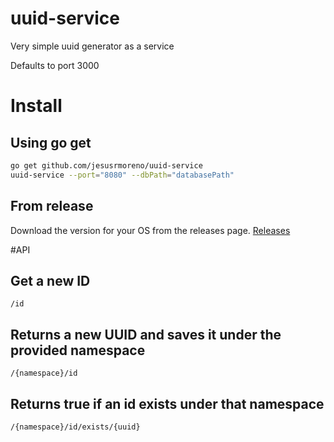 # uuid-service
Very simple uuid generator as a service

Defaults to port 3000
# Install
## Using go get
```bash
go get github.com/jesusrmoreno/uuid-service
uuid-service --port="8080" --dbPath="databasePath"
```
## From release
Download the version for your OS from the releases page.
[Releases](https://github.com/jesusrmoreno/uuid-service/releases)

#API
## Get a new ID
```
/id
```
## Returns a new UUID and saves it under the provided namespace
```
/{namespace}/id
```

## Returns true if an id exists under that namespace
```
/{namespace}/id/exists/{uuid}
```

